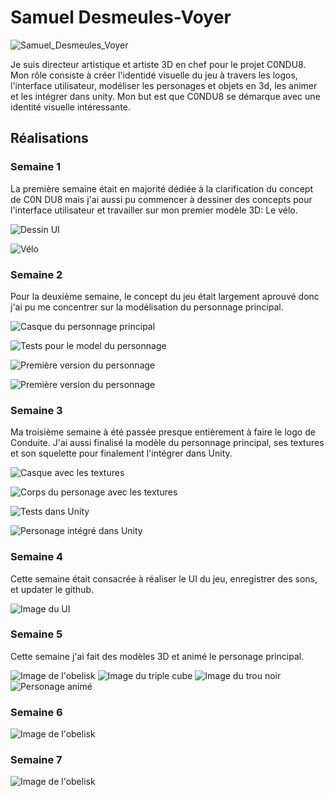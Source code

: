 # Samuel Desmeules-Voyer 

![Samuel_Desmeules_Voyer](../img/samuel_desmeules-voyer.webp)

Je suis directeur artistique et artiste 3D en chef pour le projet C0NDU8. Mon rôle consiste à créer l'identidé visuelle du jeu à travers les logos, l'interface utilisateur, modéliser les personages et objets en 3d, les animer et les intégrer dans unity. Mon but est que C0NDU8 se démarque avec une identité visuelle intéressante.

## Réalisations

 <!-- Une image par semaine de la réalisation dont tu es le plus fier avec une légende -->

### Semaine 1
La première semaine était en majorité dédiée à la clarification du concept de C0N DU8 mais j'ai aussi pu commencer à dessiner des concepts pour l'interface utilisateur et travailler sur mon premier modèle 3D: Le vélo.

![Dessin UI](./img/dessin_ui.webp)


![Vélo](./img/velo_statique.webp)

### Semaine 2
Pour la deuxième semaine, le concept du jeu était largement aprouvé donc j'ai pu me concentrer sur la modélisation du personnage principal.

![Casque du personnage principal](./img/casque.webp)


![Tests pour le model du personnage](./img/test_personage.webp)


![Première version du personnage](./img/personage_v1.webp)


![Première version du personnage](./img/personage_v2.webp)

### Semaine 3
Ma troisième semaine à été passée presque entièrement à faire le logo de Conduite. J'ai aussi finalisé la modèle du personnage principal, ses textures et son squelette pour finalement l'intégrer dans Unity.

![Casque avec les textures](./img/casque_texture.webp)


![Corps du personage avec les textures](./img/corps_texture.webp)


![Tests dans Unity](./img/tests_perso_unity.webp)


![Personage intégré dans Unity](./img/integration_perso.webp)

### Semaine 4
Cette semaine était consacrée à réaliser le UI du jeu, enregistrer des sons, et updater le github.

![Image du UI](./img/ui.webp)

### Semaine 5
Cette semaine j'ai fait des modèles 3D et animé le personage principal.

![Image de l'obelisk](./img/obelisk.webp)
![Image du triple cube](./img/triple.webp)
![Image du trou noir](./img/blackhole.webp)
![Personage animé](./img/anime.webp)

### Semaine 6


![Image de l'obelisk](./img/obelisk.webp)

### Semaine 7


![Image de l'obelisk](./img/obelisk.webp)

